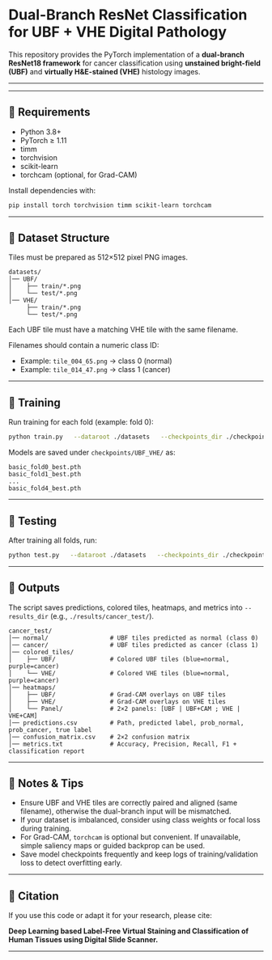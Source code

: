 # Dual-Branch ResNet Classification for UBF + VHE Digital Pathology

This repository provides the PyTorch implementation of a **dual-branch ResNet18 framework** for cancer classification using **unstained bright-field (UBF)** and **virtually H&E-stained (VHE)** histology images.  


---

---

## 🔹 Requirements
- Python 3.8+  
- PyTorch ≥ 1.11  
- timm  
- torchvision  
- scikit-learn  
- torchcam (optional, for Grad-CAM)

Install dependencies with:
```bash
pip install torch torchvision timm scikit-learn torchcam
```

---

## 🔹 Dataset Structure

Tiles must be prepared as 512×512 pixel PNG images.

```text
datasets/
│── UBF/
│    ├── train/*.png
│    └── test/*.png
│── VHE/
     ├── train/*.png
     └── test/*.png
```

Each UBF tile must have a matching VHE tile with the same filename.

Filenames should contain a numeric class ID:  
- Example: `tile_004_65.png` → class 0 (normal)  
- Example: `tile_014_47.png` → class 1 (cancer)

---

## 🔹 Training

Run training for each fold (example: fold 0):

```bash
python train.py   --dataroot ./datasets   --checkpoints_dir ./checkpoints/UBF_VHE   --fold 0   --epochs 100   --batch_size 32   --lr 1e-4   --gpus 0
```

Models are saved under `checkpoints/UBF_VHE/` as:

```text
basic_fold0_best.pth
basic_fold1_best.pth
...
basic_fold4_best.pth
```

---

## 🔹 Testing

After training all folds, run:

```bash
python test.py   --dataroot ./datasets   --checkpoints_dir ./checkpoints/UBF_VHE   --results_dir ./results/cancer_test   --im_size 512   --batch_size 32   --gpus 0
```

---

## 🔹 Outputs

The script saves predictions, colored tiles, heatmaps, and metrics into `--results_dir` (e.g., `./results/cancer_test/`).

```text
cancer_test/
│── normal/                 # UBF tiles predicted as normal (class 0)
│── cancer/                 # UBF tiles predicted as cancer (class 1)
│── colored_tiles/
│    ├── UBF/               # Colored UBF tiles (blue=normal, purple=cancer)
│    └── VHE/               # Colored VHE tiles (blue=normal, purple=cancer)
│── heatmaps/
│    ├── UBF/               # Grad-CAM overlays on UBF tiles
│    ├── VHE/               # Grad-CAM overlays on VHE tiles
│    └── Panel/             # 2×2 panels: [UBF | UBF+CAM ; VHE | VHE+CAM]
│── predictions.csv         # Path, predicted label, prob_normal, prob_cancer, true label
│── confusion_matrix.csv    # 2×2 confusion matrix
│── metrics.txt             # Accuracy, Precision, Recall, F1 + classification report
```

---



## 🔹 Notes & Tips
- Ensure UBF and VHE tiles are correctly paired and aligned (same filename), otherwise the dual-branch input will be mismatched.
- If your dataset is imbalanced, consider using class weights or focal loss during training.
- For Grad-CAM, `torchcam` is optional but convenient. If unavailable, simple saliency maps or guided backprop can be used.
- Save model checkpoints frequently and keep logs of training/validation loss to detect overfitting early.

---

## 🔹 Citation

If you use this code or adapt it for your research, please cite:

**Deep Learning based Label-Free Virtual Staining and Classification of Human Tissues using Digital Slide Scanner.**  


---




